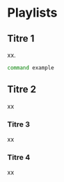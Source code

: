 # Playlists

## Titre 1

xx.

```bash
command example
```

## Titre 2

xx

### Titre 3

xx

### Titre 4

xx

